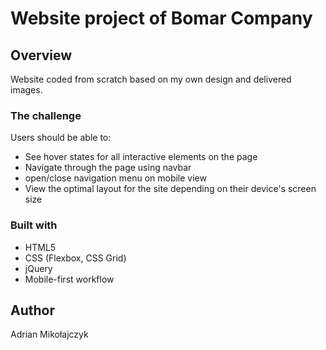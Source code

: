 # Website project of Bomar Company

## Overview

Website coded from scratch based on my own design and delivered images.

### The challenge

Users should be able to:

- See hover states for all interactive elements on the page
- Navigate through the page using navbar
- open/close navigation menu on mobile view
- View the optimal layout for the site depending on their device's screen size

### Built with

- HTML5
- CSS (Flexbox, CSS Grid)
- jQuery
- Mobile-first workflow

## Author

Adrian Mikołajczyk